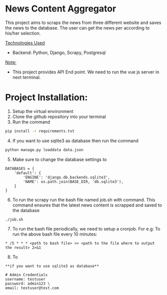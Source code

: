 # News Content Aggregator
This project aims to scraps the news from three different website and saves the news to the database. The user can get the news per according to his/her selection.


<u>Technologies Used</u>  
- Backend: Python, Django, Scrapy, Postgresql

<u>Note: </u>
- This project provides API End point. We need to run the vue js server in next terminal. 

# Project Installation:
1. Setup the virtual environment
2. Clone the github repository into your terminal
3. Run the command
```bash
pip install -r requirements.txt
```
4. If you want to use sqlite3 as database then  run the command
```bash
python manage.py loaddata data.json
```
5. Make sure to change the database settings to 
```
DATABASES = {
    'default': {
        'ENGINE': 'django.db.backends.sqlite3',
        'NAME': os.path.join(BASE_DIR, 'db.sqlite3'),
    }
}
```
6. To run the scrapy run the bash file named job.sh with command. This command ensures that the latest news content is scrapped and saved to the database
```
./job.sh
```
7. To run the bash file periodically, we need to setup a cronjob. For e.g: To run the above bash file every 10 minutes:
```
* /5 * * * <path to bash file> >> <path to the file where to output the result> 2>&1
```
8. To 

```
**if you want to use sqlite3 as database**

# Admin Credentials
username: testuser  
password: admin123 \
email: testuser@test.com
